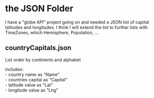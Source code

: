 # the JSON Folder

I have a "globe API" project going on and needed a JSON list of capital latitudes and longitudes.
I think I will extend the list to further lists with TimeZones, which Hemisphere, Population, ... 

## countryCapitals.json
List order by continents and alphabet </br>

includes: </br>
          - country name as "Name" </br>
          - countries capital as "Capital" </br>
          - latitude value as "Lat" </br>
          - longitude value as "Lng" </br>
